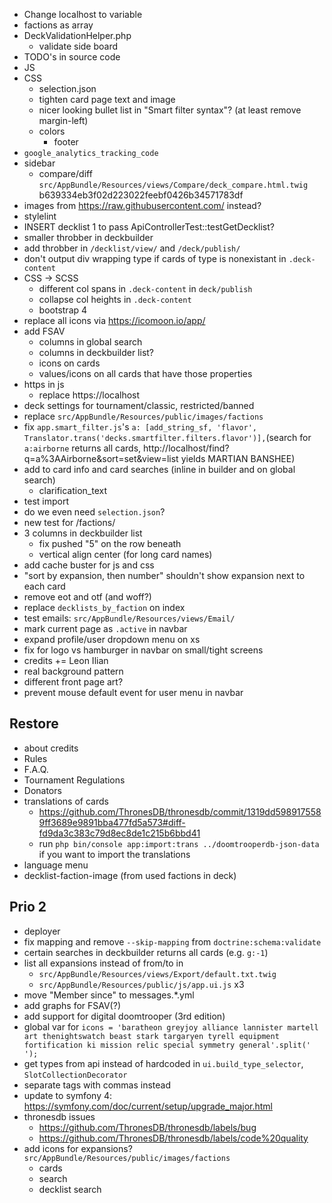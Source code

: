 * Change localhost to variable
* factions as array
* DeckValidationHelper.php
  * validate side board
* TODO's in source code
* JS
* CSS
  * selection.json
  * tighten card page text and image
  * nicer looking bullet list in "Smart filter syntax"? (at least remove margin-left)
  * colors
    * footer
* `google_analytics_tracking_code`
* sidebar
  * compare/diff `src/AppBundle/Resources/views/Compare/deck_compare.html.twig` b639334eb3f02d223022feebf0426b34571783df
* images from https://raw.githubusercontent.com/ instead?
* stylelint
* INSERT decklist 1 to pass ApiControllerTest::testGetDecklist?
* smaller throbber in deckbuilder
* add throbber in `/decklist/view/` and `/deck/publish/`
* don't output div wrapping type if cards of type is nonexistant in `.deck-content`
* CSS -> SCSS
  * different col spans in `.deck-content` in `deck/publish`
  * collapse col heights in `.deck-content`
  * bootstrap 4
* replace all icons via https://icomoon.io/app/
* add FSAV
  * columns in global search
  * columns in deckbuilder list?
  * icons on cards
  * values/icons on all cards that have those properties
* https in js
  * replace https://localhost
* deck settings for tournament/classic, restricted/banned
* replace `src/AppBundle/Resources/public/images/factions`
* fix `app.smart_filter.js`'s `a: [add_string_sf, 'flavor', Translator.trans('decks.smartfilter.filters.flavor')],`(search for `a:airborne` returns all cards, http://localhost/find?q=a%3AAirborne&sort=set&view=list yields MARTIAN BANSHEE)
* add to card info and card searches (inline in builder and on global search)
  * clarification_text
* test import
* do we even need `selection.json`?
* new test for /factions/
* 3 columns in deckbuilder list
  * fix pushed "5" on the row beneath
  * vertical align center (for long card names)
* add cache buster for js and css
* "sort by expansion, then number" shouldn't show expansion next to each card
* remove eot and otf (and woff?)
* replace `decklists_by_faction` on index
* test emails: `src/AppBundle/Resources/views/Email/`
* mark current page as `.active` in navbar
* expand profile/user dropdown menu on xs
* fix for logo vs hamburger in navbar on small/tight screens
* credits += Leon Ilian
* real background pattern
* different front page art?
* prevent mouse default event for user menu in navbar

## Restore
* about credits
* Rules
* F.A.Q.
* Tournament Regulations
* Donators
* translations of cards
  * https://github.com/ThronesDB/thronesdb/commit/1319dd5989175589ff3689e9891bba477fd5a573#diff-fd9da3c383c79d8ec8de1c215b6bbd41
  * run `php bin/console app:import:trans ../doomtrooperdb-json-data` if you want to import the translations
* language menu
* decklist-faction-image (from used factions in deck)

## Prio 2
* deployer
* fix mapping and remove `--skip-mapping` from `doctrine:schema:validate`
* certain searches in deckbuilder returns all cards (e.g. `g:-1`)
* list all expansions instead of from/to in
  * `src/AppBundle/Resources/views/Export/default.txt.twig`
  * `src/AppBundle/Resources/public/js/app.ui.js` x3
* move "Member since" to messages.*.yml
* add graphs for FSAV(?)
* add support for digital doomtrooper (3rd edition)
* global var for `icons = 'baratheon greyjoy alliance lannister martell art thenightswatch beast stark targaryen tyrell equipment fortification ki mission relic special symmetry general'.split(' ');`
* get types from api instead of hardcoded in `ui.build_type_selector`, `SlotCollectionDecorator`
* separate tags with commas instead
* update to symfony 4: https://symfony.com/doc/current/setup/upgrade_major.html
* thronesdb issues
  * https://github.com/ThronesDB/thronesdb/labels/bug
  * https://github.com/ThronesDB/thronesdb/labels/code%20quality
* add icons for expansions? `src/AppBundle/Resources/public/images/factions`
  * cards
  * search
  * decklist search
